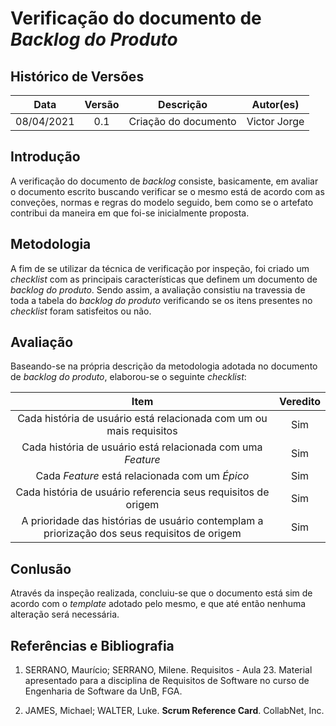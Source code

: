 # Verificação do documento de _Backlog do Produto_

## Histórico de Versões
|    Data    | Versão | Descrição            | Autor(es)       |
| :--------: | :----: | :------------------: | :-------------: |
| 08/04/2021 |  0.1   | Criação do documento | Victor Jorge  |

## Introdução

A verificação do documento de _backlog_ consiste, basicamente, em avaliar o documento escrito buscando verificar se o mesmo está de acordo com as conveções, normas e regras do modelo seguido, bem como se o artefato contribui da maneira em que foi-se inicialmente proposta.

## Metodologia

A fim de se utilizar da técnica de verificação por inspeção, foi criado um _checklist_ com as principais características que definem um documento de _backlog do produto_. Sendo assim, a avaliação consistiu na travessia de toda a tabela do _backlog do produto_ verificando se os itens presentes no _checklist_ foram satisfeitos ou não.

## Avaliação

Baseando-se na própria descrição da metodologia adotada no documento de _backlog do produto_, elaborou-se o seguinte _checklist_:

| Item | Veredito |
| :--------------: | :-------: |
| Cada história de usuário está relacionada com um ou mais requisitos | Sim |
| Cada história de usuário está relacionada com uma _Feature_ | Sim |
| Cada _Feature_ está relacionada com um _Épico_ | Sim |
| Cada história de usuário referencia seus requisitos de origem | Sim |
| A prioridade das histórias de usuário contemplam a priorização dos seus requisitos de origem | Sim |

## Conlusão

Através da inspeção realizada, concluiu-se que o documento está sim de acordo com o _template_ adotado pelo mesmo, e que até então nenhuma alteração será necessária.

## Referências e Bibliografia

1. SERRANO, Maurício; SERRANO, Milene. Requisitos - Aula 23. Material apresentado para a disciplina de Requisitos de Software no curso de Engenharia de Software da UnB, FGA.

2. JAMES, Michael; WALTER, Luke. **Scrum Reference Card**. CollabNet, Inc.